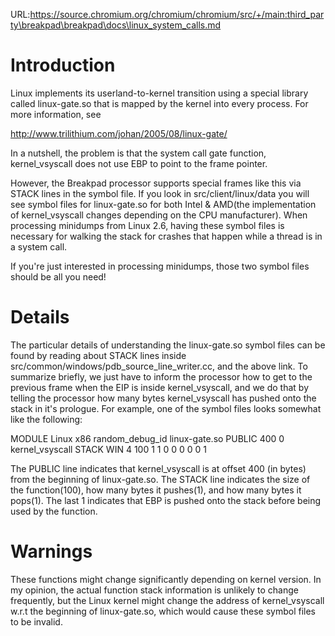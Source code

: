 URL:https://source.chromium.org/chromium/chromium/src/+/main:third_party\breakpad\breakpad\docs\linux_system_calls.md
# Introduction

Linux implements its userland-to-kernel transition using a special library
called linux-gate.so that is mapped by the kernel into every process. For more
information, see

http://www.trilithium.com/johan/2005/08/linux-gate/

In a nutshell, the problem is that the system call gate function,
kernel\_vsyscall does not use EBP to point to the frame pointer.

However, the Breakpad processor supports special frames like this via STACK
lines in the symbol file. If you look in src/client/linux/data you will see
symbol files for linux-gate.so for both Intel & AMD(the implementation of
kernel\_vsyscall changes depending on the CPU manufacturer). When processing
minidumps from Linux 2.6, having these symbol files is necessary for walking the
stack for crashes that happen while a thread is in a system call.

If you're just interested in processing minidumps, those two symbol files should
be all you need!

# Details

The particular details of understanding the linux-gate.so symbol files can be
found by reading about STACK lines inside
src/common/windows/pdb\_source\_line\_writer.cc, and the above link. To
summarize briefly, we just have to inform the processor how to get to the
previous frame when the EIP is inside kernel\_vsyscall, and we do that by
telling the processor how many bytes kernel\_vsyscall has pushed onto the stack
in it's prologue. For example, one of the symbol files looks somewhat like the
following:

MODULE Linux x86 random\_debug\_id linux-gate.so PUBLIC 400 0 kernel\_vsyscall
STACK WIN 4 100 1 1 0 0 0 0 0 1

The PUBLIC line indicates that kernel\_vsyscall is at offset 400 (in bytes) from
the beginning of linux-gate.so. The STACK line indicates the size of the
function(100), how many bytes it pushes(1), and how many bytes it pops(1). The
last 1 indicates that EBP is pushed onto the stack before being used by the
function.

# Warnings

These functions might change significantly depending on kernel version. In my
opinion, the actual function stack information is unlikely to change frequently,
but the Linux kernel might change the address of kernel\_vsyscall w.r.t the
beginning of linux-gate.so, which would cause these symbol files to be invalid.
